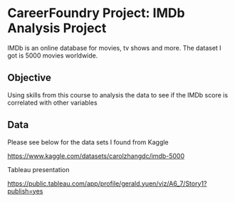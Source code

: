 # CareerFoundry Project: IMDb Analysis Project
IMDb is an online database for movies, tv shows and more. The dataset I got is 5000 movies worldwide.


 
 ## Objective
 Using skills from this course to analysis the data to see if the IMDb score is correlated with other variables 

 ## Data
Please see below for the data sets I found from Kaggle

https://www.kaggle.com/datasets/carolzhangdc/imdb-5000

Tableau presentation

https://public.tableau.com/app/profile/gerald.yuen/viz/A6_7/Story1?publish=yes
